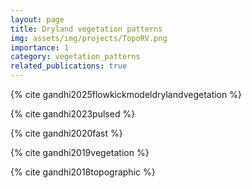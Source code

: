 ```yaml
---
layout: page
title: Dryland vegetation patterns
img: assets/img/projects/TopoRV.png
importance: 1
category: vegetation_patterns
related_publications: true
---
```


{% cite gandhi2025flowkickmodeldrylandvegetation %}

{% cite gandhi2023pulsed %}

{% cite gandhi2020fast %}

{% cite gandhi2019vegetation %}

{% cite gandhi2018topographic %}
